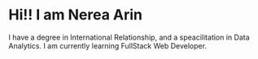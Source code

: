 # Hi!! I am Nerea Arin 

I have a degree in International Relationship, and a speacilitation in Data Analytics. I am currently learning FullStack Web Developer. 
